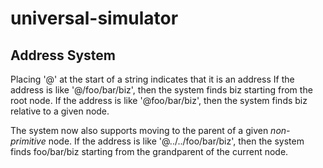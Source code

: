 # universal-simulator

## Address System
Placing '@' at the start of a string indicates that it is an address
If the address is like '@/foo/bar/biz', then the system finds biz starting from the root node.
If the address is like '@foo/bar/biz', then the system finds biz relative to a given node.

The system now also supports moving to the parent of a given *non-primitive* node.
If the address is like '@../../foo/bar/biz', then the system finds foo/bar/biz starting from the grandparent of the current node.
